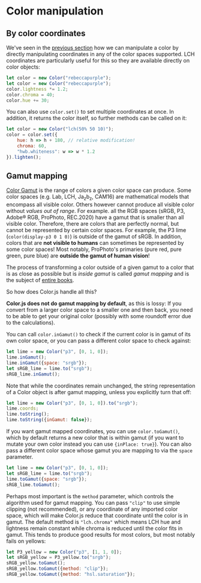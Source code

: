 # Color manipulation

## By color coordinates

We've seen in the [previous section](the-color-object) how we can manipulate a color
by directly manipulating coordinates in any of the color spaces supported.
LCH coordinates are particularly useful for this so they are available directly on color objects:

```js
let color = new Color("rebeccapurple");
let color = new Color("rebeccapurple");
color.lightness *= 1.2;
color.chroma = 40;
color.hue += 30;
```

You can also use `color.set()` to set multiple coordinates at once.
In addition, it returns the color itself, so further methods can be called on it:

```js
let color = new Color("lch(50% 50 10)");
color = color.set({
	hue: h => h + 180, // relative modification!
	chroma: 60,
	"hwb.whiteness": w => w * 1.2
}).lighten();
```

## Gamut mapping

[Color Gamut](https://en.wikipedia.org/wiki/Gamut) is the range of colors a given color space can produce.
Some color spaces (e.g. Lab, LCH, Ja<sub>z</sub>b<sub>z</sub>, CAM16) are mathematical models that encompass all visible color.
Others however cannot produce all visible color without *values out of range*.
For example. all the RGB spaces (sRGB, P3, Adobe® RGB, ProPhoto, REC.2020) have a gamut that is smaller than all visible color.
Therefore, there are colors that are perfectly normal, but cannot be represented by certain color spaces.
For example, the P3 lime (`color(display-p3 0 1 0)`) is outside of the gamut of sRGB.
In addition, colors that are **not visible to humans** can sometimes be represented by some color spaces!
Most notably, ProPhoto's primaries (pure red, pure green, pure blue) are **outside the gamut of human vision**!

The process of transforming a color outside of a given gamut to a color that is as close as possible but is *inside gamut* is called *gamut mapping* and is the subject of [entire books](https://www.google.com/books/edition/Color_Gamut_Mapping/Yy0uK3pvfRMC?hl=en&gbpv=1&printsec=frontcover).

So how does Color.js handle all this?

**Color.js does not do gamut mapping by default**, as this is lossy: If you convert from a larger color space to a smaller one and then back, you need to be able to get your original color (possibly with some roundoff error due to the calculations).

You can call `color.inGamut()` to check if the current color is in gamut of its own color space, or you can pass a different color space to check against:

```js
let lime = new Color("p3", [0, 1, 0]);
lime.inGamut();
lime.inGamut({space: "srgb"});
let sRGB_lime = lime.to("srgb");
sRGB_lime.inGamut();
```

Note that while the coordinates remain unchanged, the string representation of a Color object is after gamut mapping, unless you explicitly turn that off:

```js
let lime = new Color("p3", [0, 1, 0]).to("srgb");
lime.coords;
lime.toString();
lime.toString({inGamut: false});
```


If you want gamut mapped coordinates, you can use `color.toGamut()`, which by default returns a new color that is within gamut (if you want to mutate your own color instead you can use `{inPlace: true}`).
You can also pass a different color space whose gamut you are mapping to via the `space` parameter.

```js
let lime = new Color("p3", [0, 1, 0]);
let sRGB_lime = lime.to("srgb");
lime.toGamut({space: "srgb"});
sRGB_lime.toGamut();
```

Perhaps most important is the `method` parameter, which controls the algorithm used for gamut mapping.
You can pass `"clip"` to use simple clipping (not recommended), or any coordinate of any imported color space, which will make Color.js reduce that coordinate until the color is in gamut.
The default method is `"lch.chroma"` which means LCH hue and lightness remain constant while chroma is reduced until the color fits in gamut.
This tends to produce good results for most colors, but most notably fails on yellows:

```js
let P3_yellow = new Color("p3", [1, 1, 0]);
let sRGB_yellow = P3_yellow.to("srgb");
sRGB_yellow.toGamut();
sRGB_yellow.toGamut({method: "clip"});
sRGB_yellow.toGamut({method: "hsl.saturation"});
```
